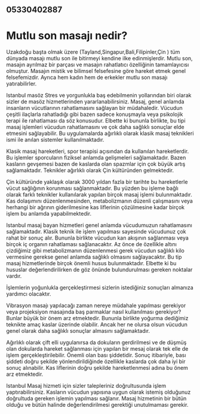## 05330402887
# Mutlu son masajı nedir?
Uzakdoğu başta olmak üzere (Tayland,Singapur,Bali,Filipinler,Çin ) tüm dünyada masajı  mutlu son ile bitirmeyi kendine ilke edinmişlerdir. Mutlu son, masajın ayrılmaz bir parçası ve masajın rahatlatıcı özelliğinin tamamlayıcısı olmuştur. Masajın mistik ve bilimsel felsefesine göre hareket etmek genel felsefemizdir.
Ayrıca hem kadın hem de erkekler mutlu son masajı yatırabilirler.

Istanbul masöz
Stres ve yorgunlukla baş edebilmenin yollarından biri olarak sizler de masöz hizmetlerinden yararlanabilirsiniz. Masaj, genel anlamda insanların vücutlarının rahatlamasını sağlayan bir müdahaledir. Vücudun çeşitli ilaçlarla rahatladığı gibi bazen sadece konuşmayla veya psikolojik terapi ile rahatlaması da söz konusudur. Elbette ki bununla birlikte, bu tipi masaj işlemleri vücudun rahatlamasını ve çok daha sağlıklı sonuçlar elde etmesini sağlayabilir. Bu uygulamalarda ağırlıklı olarak klasik masaj teknikleri ismi ile anılan sistemler kullanılmaktadır.

Klasik masaj hareketleri, spor terapisi açısından da kullanılan hareketlerdir. Bu işlemler sporcuların fiziksel anlamda gelişmeleri sağlamaktadır. Bazen kasların gevşemesi bazen de kaslarda olan spazmlar için çok büyük artış sağlamaktadır. Teknikler ağırlıklı olarak Çin kültüründen gelmektedir.

Çin kültüründe yaklaşık olarak 3000 yıldan fazla bir tarihte bu hareketlerle vücut sağlığının korunması sağlanmaktadır. Bu yüzden bu işleme bağlı olarak farklı teknikler kullanılarak yapılan birçok masaj işlemi bulunmaktadır. Kas dolaşımını düzenlenmesinden, metabolizmanın düzenli çalışmasını veya herhangi bir ağrının giderilmesine kas liflerinin çözülmesine kadar birçok işlem bu anlamda yapabilmektedir.


Istanbul masaj bayan hizmetleri genel anlamda vücudumuzun rahatlamasını sağlamaktadır. Klasik teknik ile işlem yapılması sayesinde vücudunuz çok rahat bir sonuç alır. Bununla birlikte vücudun kan akışının sağlanması veya birçok iç organın rahatlaması sağlanacaktır. Az önce de özellikle altını çizdiğimiz gibi metabolizmanın düzenlenmesi gerek vücudun sağlıklı kilo vermesine gerekse genel anlamda sağlıklı olmasını sağlayacaktır. Bu tip masaj hizmetlerinde birçok önemli husus bulunmaktadır. Elbette ki bu hususlar değerlendirilirken de göz önünde bulundurulması gereken noktalar vardır.

İşlemlerin yoğunlukla gerçekleştirmesi sizlerin istediğiniz sonuçları almanıza yardımcı olacaktır.

Vibrasyon masajı yapılacağı zaman nereye müdahale yapılması gerekiyor veya projeksiyon masajında baş parmaklar nasıl kullanılması gerekiyor? Bunlar büyük bir önem arz etmektedir. Bununla birlikte yoğurma dediğimiz teknikte amaç kaslar üzerinde olabilir. Ancak her ne olursa olsun vücudun genel olarak daha sağlıklı sonuçlar almasını sağlamaktadır.

Ağırlıklı olarak çift elli uygulanırsa da dokuların gerdirilmesi ve de düşmüş olan dokularda hareket sağlanması için yapılan bir mesaj olarak tek elle de işlem gerçekleştirilebilir. Önemli olan bası şiddetidir. Sonuç itibariyle, bası şiddeti doğru şekilde yönlendirildiğinde özellikle kaslarda çok daha iyi bir sonuç alınabilir. Kas liflerinin doğru şekilde hareketlenmesi adına bu önem arz etmektedir.


Istanbul Masaj hizmeti için sizler talepleriniz doğrultusunda işlem yaptırabilirsiniz. Kasların vücudun yapısına uygun olarak istemiş olduğunuz doğrultuda gereken işlemin yapılması sağlanır. Masaj hizmetinin bir bütün olduğu ve bütün halinde değerlendirilmesi gerektiği unutulmaması gerekir. 
